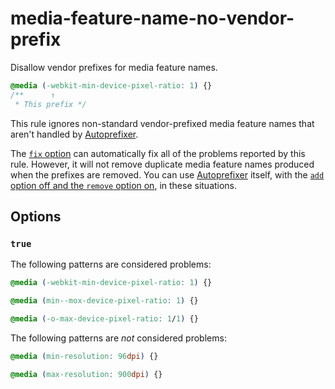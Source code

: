 # media-feature-name-no-vendor-prefix

Disallow vendor prefixes for media feature names.

<!-- prettier-ignore -->
```css
@media (-webkit-min-device-pixel-ratio: 1) {}
/**      ↑
 * This prefix */
```

This rule ignores non-standard vendor-prefixed media feature names that aren't handled by [Autoprefixer](https://github.com/postcss/autoprefixer).

The [`fix` option](../../../docs/user-guide/usage/options.md#fix) can automatically fix all of the problems reported by this rule. However, it will not remove duplicate media feature names produced when the prefixes are removed. You can use [Autoprefixer](https://github.com/postcss/autoprefixer) itself, with the [`add` option off and the `remove` option on](https://github.com/postcss/autoprefixer#options), in these situations.

## Options

### `true`

The following patterns are considered problems:

<!-- prettier-ignore -->
```css
@media (-webkit-min-device-pixel-ratio: 1) {}
```

<!-- prettier-ignore -->
```css
@media (min--mox-device-pixel-ratio: 1) {}
```

<!-- prettier-ignore -->
```css
@media (-o-max-device-pixel-ratio: 1/1) {}
```

The following patterns are _not_ considered problems:

<!-- prettier-ignore -->
```css
@media (min-resolution: 96dpi) {}
```

<!-- prettier-ignore -->
```css
@media (max-resolution: 900dpi) {}
```
